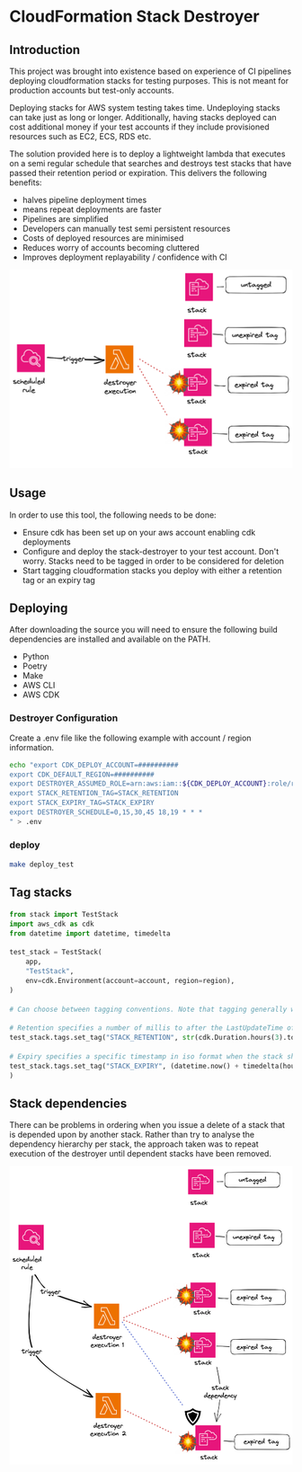 
# CloudFormation Stack Destroyer

## Introduction
This project was brought into existence based on experience of CI pipelines deploying cloudformation stacks for testing purposes.  This is not meant for production accounts but test-only accounts.

Deploying stacks for AWS system testing takes time.  Undeploying stacks can take just as long or longer.  Additionally, having stacks deployed can cost additional money if your test accounts if they include provisioned resources such as EC2, ECS, RDS etc.

The solution provided here is to deploy a lightweight lambda that executes on a semi regular schedule that searches and destroys test stacks that have passed their retention period or expiration.  This delivers the following benefits:
* halves pipeline deployment times
* means repeat deployments are faster
* Pipelines are simplified
* Developers can manually test semi persistent resources
* Costs of deployed resources are minimised
* Reduces worry of accounts becoming cluttered
* Improves deployment replayability / confidence with CI

![basic illustration](doc/basic-illustration.png)

## Usage

In order to use this tool, the following needs to be done:

* Ensure cdk has been set up on your aws account enabling cdk deployments
* Configure and deploy the stack-destroyer to your test account. Don't worry. Stacks need to be tagged in order to be considered for deletion
* Start tagging cloudformation stacks you deploy with either a retention tag or an expiry tag


## Deploying

After downloading the source you will need to ensure the following build dependencies are installed and available on the PATH.

* Python
* Poetry
* Make
* AWS CLI
* AWS CDK

### Destroyer Configuration

Create a .env file like the following example with account / region information.
```bash
echo "export CDK_DEPLOY_ACCOUNT=##########
export CDK_DEFAULT_REGION=##########
export DESTROYER_ASSUMED_ROLE=arn:aws:iam::${CDK_DEPLOY_ACCOUNT}:role/rol_cloudformation_stack_destroyer_control
export STACK_RETENTION_TAG=STACK_RETENTION
export STACK_EXPIRY_TAG=STACK_EXPIRY
export DESTROYER_SCHEDULE=0,15,30,45 18,19 * * *
" > .env
```

### deploy

```bash
make deploy_test
```

## Tag stacks

```python
from stack import TestStack
import aws_cdk as cdk
from datetime import datetime, timedelta

test_stack = TestStack(
    app,
    "TestStack",
    env=cdk.Environment(account=account, region=region),
)

# Can choose between tagging conventions. Note that tagging generally will cascade onto resources so when inspecting resources you'll be able to see these tags as well.

# Retention specifies a number of millis to after the LastUpdateTime of the stack
test_stack.tags.set_tag("STACK_RETENTION", str(cdk.Duration.hours(3).to_milliseconds()))

# Expiry specifies a specific timestamp in iso format when the stack should be deleted.
test_stack.tags.set_tag("STACK_EXPIRY", (datetime.now() + timedelta(hours=3)).isoformat()
)
```

## Stack dependencies

There can be problems in ordering when you issue a delete of a stack that is depended upon by another stack.  Rather than try to analyse the dependency hierarchy per stack, the approach taken was to repeat execution of the destroyer until dependent stacks have been removed.


![depedency illustration](doc/depedency-illustration.png)
